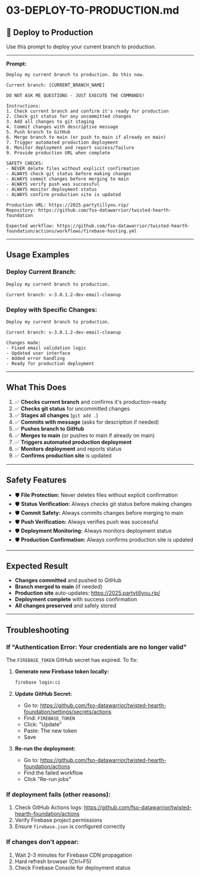 # 03-DEPLOY-TO-PRODUCTION.md

## 🚀 **Deploy to Production**

Use this prompt to deploy your current branch to production.

---

**Prompt:**
```
Deploy my current branch to production. Do this now.

Current branch: [CURRENT_BRANCH_NAME]

DO NOT ASK ME QUESTIONS - JUST EXECUTE THE COMMANDS!

Instructions:
1. Check current branch and confirm it's ready for production
2. Check git status for any uncommitted changes
3. Add all changes to git staging
4. Commit changes with descriptive message
5. Push branch to GitHub
6. Merge branch to main (or push to main if already on main)
7. Trigger automated production deployment
8. Monitor deployment and report success/failure
9. Provide production URL when complete

SAFETY CHECKS:
- NEVER delete files without explicit confirmation
- ALWAYS check git status before making changes
- ALWAYS commit changes before merging to main
- ALWAYS verify push was successful
- ALWAYS monitor deployment status
- ALWAYS confirm production site is updated

Production URL: https://2025.partytillyou.rip/
Repository: https://github.com/fso-datawarrior/twisted-hearth-foundation

Expected workflow: https://github.com/fso-datawarrior/twisted-hearth-foundation/actions/workflows/firebase-hosting.yml
```

---

## **Usage Examples**

### **Deploy Current Branch:**
```
Deploy my current branch to production.

Current branch: v-3.0.1.2-dev-email-cleanup
```

### **Deploy with Specific Changes:**
```
Deploy my current branch to production.

Current branch: v-3.0.1.2-dev-email-cleanup

Changes made:
- Fixed email validation logic
- Updated user interface
- Added error handling
- Ready for production deployment
```

---

## **What This Does**

1. ✅ **Checks current branch** and confirms it's production-ready
2. ✅ **Checks git status** for uncommitted changes
3. ✅ **Stages all changes** (`git add .`)
4. ✅ **Commits with message** (asks for description if needed)
5. ✅ **Pushes branch to GitHub**
6. ✅ **Merges to main** (or pushes to main if already on main)
7. ✅ **Triggers automated production deployment**
8. ✅ **Monitors deployment** and reports status
9. ✅ **Confirms production site** is updated

---

## **Safety Features**

- 🛡️ **File Protection:** Never deletes files without explicit confirmation
- 🛡️ **Status Verification:** Always checks git status before making changes
- 🛡️ **Commit Safety:** Always commits changes before merging to main
- 🛡️ **Push Verification:** Always verifies push was successful
- 🛡️ **Deployment Monitoring:** Always monitors deployment status
- 🛡️ **Production Confirmation:** Always confirms production site is updated

---

## **Expected Result**

- **Changes committed** and pushed to GitHub
- **Branch merged to main** (if needed)
- **Production site** auto-updates: https://2025.partytillyou.rip/
- **Deployment complete** with success confirmation
- **All changes preserved** and safely stored

---

## **Troubleshooting**

### **If "Authentication Error: Your credentials are no longer valid"**

The `FIREBASE_TOKEN` GitHub secret has expired. To fix:

1. **Generate new Firebase token locally:**
   ```bash
   firebase login:ci
   ```

2. **Update GitHub Secret:**
   - Go to: https://github.com/fso-datawarrior/twisted-hearth-foundation/settings/secrets/actions
   - Find: `FIREBASE_TOKEN`
   - Click: "Update"
   - Paste: The new token
   - Save

3. **Re-run the deployment:**
   - Go to: https://github.com/fso-datawarrior/twisted-hearth-foundation/actions
   - Find the failed workflow
   - Click "Re-run jobs"

### **If deployment fails (other reasons):**
1. Check GitHub Actions logs: https://github.com/fso-datawarrior/twisted-hearth-foundation/actions
2. Verify Firebase project permissions
3. Ensure `firebase.json` is configured correctly

### **If changes don't appear:**
1. Wait 2-3 minutes for Firebase CDN propagation
2. Hard refresh browser (Ctrl+F5)
3. Check Firebase Console for deployment status
